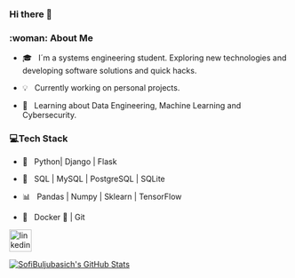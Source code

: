 ### Hi there 👋

<!--
**sofibuljubasich/sofibuljubasich** is a ✨ _special_ ✨ repository because its `README.md` (this file) appears on your GitHub profile.

Here are some ideas to get you started:

- 🔭 I’m currently working on ...
- 🌱 I’m currently learning ...
- 👯 I’m looking to collaborate on ...
- 🤔 I’m looking for help with ...
- 💬 Ask me about ...
- 📫 How to reach me: ...
- 😄 Pronouns: ...
- ⚡ Fun fact: ...
-->
<h3>:woman: About Me </h3>



- 🎓 &nbsp; I´m a systems engineering student.
Exploring new technologies and developing software solutions and quick hacks.

- :bulb: &nbsp; Currently working on personal projects.

- 🌱 &nbsp; Learning about Data Engineering, Machine Learning and Cybersecurity.



<h3>💻Tech Stack</h3>



- :snake: &nbsp; Python| Django | Flask 

- :floppy_disk: &nbsp; SQL | MySQL | PostgreSQL | SQLite 

- :bar_chart: &nbsp; Pandas | Numpy | Sklearn | TensorFlow

- 🔧 &nbsp; Docker 🐳 | Git








[<img src='https://cdn.jsdelivr.net/npm/simple-icons@3.0.1/icons/linkedin.svg' alt='linkedin' height='40'>](https://www.linkedin.com/sofiabuljubasich/)




[![SofiBuljubasich's GitHub Stats](https://github-readme-stats.vercel.app/api?username=sofibuljubasich&show_icons=true)](https://github.com/sofibuljubasich)







